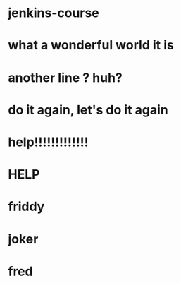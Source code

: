 # jenkins-course
# what a wonderful world it is
# another line ? huh?
# do it again, let's do it again
# help!!!!!!!!!!!!!
# HELP
# friddy
# joker
# fred
